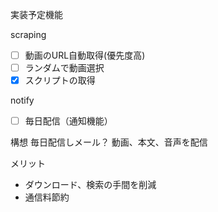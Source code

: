 実装予定機能

scraping
- [ ] 動画のURL自動取得(優先度高)
- [ ] ランダムで動画選択
- [x] スクリプトの取得

notify
- [ ] 毎日配信（通知機能）

構想
  毎日配信しメール？
  動画、本文、音声を配信

メリット
* ダウンロード、検索の手間を削減
* 通信料節約   
